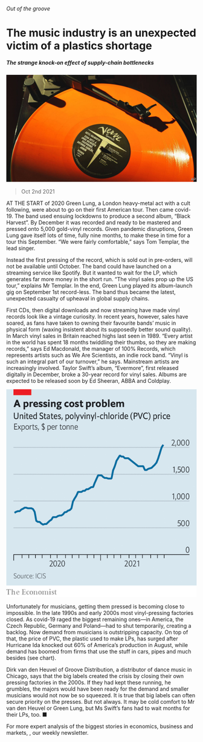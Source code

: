 ###### Out of the groove

# The music industry is an unexpected victim of a plastics shortage 

##### The strange knock-on effect of supply-chain bottlenecks 

![image](images/20211002_WBP001_0.jpg) 

> Oct 2nd 2021 

AT THE START of 2020 Green Lung, a London heavy-metal act with a cult following, were about to go on their first American tour. Then came covid-19. The band used ensuing lockdowns to produce a second album, “Black Harvest”. By December it was recorded and ready to be mastered and pressed onto 5,000 gold-vinyl records. Given pandemic disruptions, Green Lung gave itself lots of time, fully nine months, to make these in time for a tour this September. “We were fairly comfortable,” says Tom Templar, the lead singer.

Instead the first pressing of the record, which is sold out in pre-orders, will not be available until October. The band could have launched on a streaming service like Spotify. But it wanted to wait for the LP, which generates far more money in the short run. “The vinyl sales prop up the US tour,” explains Mr Templar. In the end, Green Lung played its album-launch gig on September 1st record-less. The band thus became the latest, unexpected casualty of upheaval in global supply chains.


First CDs, then digital downloads and now streaming have made vinyl records look like a vintage curiosity. In recent years, however, sales have soared, as fans have taken to owning their favourite bands’ music in physical form (waxing insistent about its supposedly better sound quality). In March vinyl sales in Britain reached highs last seen in 1989. “Every artist in the world has spent 18 months twiddling their thumbs, so they are making records,” says Ed Macdonald, the manager of 100% Records, which represents artists such as We Are Scientists, an indie rock band. “Vinyl is such an integral part of our turnover,” he says. Mainstream artists are increasingly involved. Taylor Swift’s album, “Evermore”, first released digitally in December, broke a 30-year record for vinyl sales. Albums are expected to be released soon by Ed Sheeran, ABBA and Coldplay.

![image](images/20211002_WBC499.png) 


Unfortunately for musicians, getting them pressed is becoming close to impossible. In the late 1990s and early 2000s most vinyl-pressing factories closed. As covid-19 raged the biggest remaining ones—in America, the Czech Republic, Germany and Poland—had to shut temporarily, creating a backlog. Now demand from musicians is outstripping capacity. On top of that, the price of PVC, the plastic used to make LPs, has surged after Hurricane Ida knocked out 60% of America’s production in August, while demand has boomed from firms that use the stuff in cars, pipes and much besides (see chart).

Dirk van den Heuvel of Groove Distribution, a distributor of dance music in Chicago, says that the big labels created the crisis by closing their own pressing factories in the 2000s. If they had kept these running, he grumbles, the majors would have been ready for the demand and smaller musicians would not now be so squeezed. It is true that big labels can often secure priority on the presses. But not always. It may be cold comfort to Mr van den Heuvel or Green Lung, but Ms Swift’s fans had to wait months for their LPs, too. ■

For more expert analysis of the biggest stories in economics, business and markets, , our weekly newsletter.


